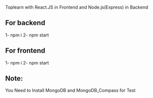 Toplearn with React.JS in Frontend and Node.js(Express) in Backend 



## For backend 
1- npm i
2- npm start

## For frontend 
1- npm i
2- npm start

## Note:
You Need to Install MongoDB and MongoDB_Compass for Test
